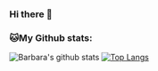 ### Hi there 👋

### 🐱My Github stats:
![Barbara's github stats](https://github-readme-stats.vercel.app/api?username=barbaraanger&show_icons=true&title_color=ffc857&icon_color=8ac926&text_color=daf7dc&bg_color=151515&hide=["stars"]) [![Top Langs](https://github-readme-stats.vercel.app/api/top-langs/?username=barbaraanger&layout=compact&text_color=daf7dc&bg_color=151515)](https://github.com/barbaraanger/github-readme-stats)

